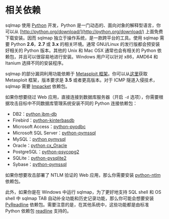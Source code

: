# 相关依赖

sqlmap 使用 [Python](http://www.python.org) 开发，Python 是一门动态的、面向对象的解释型语言，你可以从 [http://python.org/download/](http://python.org/download/) 上面免费下载安装。因而 sqlmap 独立于操作系统，是一款跨平台的工具。使用 sqlmap 需要 Python **2.6**，**2.7** 或 **3.x** 的相关环境。通常 GNU/Linux 的发行版都会预安装好相关的 Python 版本。其他的 Unix 和 Mac OSX 通常也会有相关的 Python 依赖包，并且可以很容易地进行安装。Windows 用户可以针对 x86，AMD64 和 Itanium 选择不同的安装程序。

sqlmap 的部分漏洞利用功能依赖于 [Metasploit 框架](http://metasploit.com)。你可以从[这里](http://metasploit.com/download/)获取 Metasploit 框架，版本要求是 **3.5** 或者更高版本。对于 ICMP 隧道入侵技术，sqlmap 需要 [Impacket](https://code.google.com/p/impacket/) 依赖包。

如果你想要绕过 Web 应用，直接连接到数据库服务器（开启 `-d` 选项），你需要根据攻击目标中不同数据库管理系统安装不同的 Python 连接依赖包：

* DB2：[python ibm-db](https://code.google.com/p/ibm-db/)
* Firebird：[python-kinterbasdb](http://kinterbasdb.sourceforge.net/)
* Microsoft Access：[python-pyodbc](https://code.google.com/p/pyodbc/)
* Microsoft SQL Server：[python-pymssql](http://code.google.com/p/pymssql/)
* MySQL：[python pymysql](https://github.com/PyMySQL/PyMySQL/)
* Oracle：[python cx_Oracle](http://cx-oracle.sourceforge.net/)
* PostgreSQL：[python-psycopg2](http://initd.org/psycopg/)
* SQLite：[python-pysqlite2](https://code.google.com/p/pysqlite/)
* Sybase：[python-pymssql](http://code.google.com/p/pymssql/)

如果你想要攻击部署了 NTLM 验证的 Web 应用，那么你需要安装 [python-ntlm](http://code.google.com/p/python-ntlm/) 依赖包。
 
此外，如果你是在 Windows 中运行 sqlmap，为了更好地支持 SQL shell 和 OS shell 中 sqlmap TAB 自动补全功能和历史记录功能，那么你可能会想要安装 [PyReadline](http://ipython.scipy.org/moin/PyReadline/Intro) 依赖包。需要注意的是，在其他系统中，这些功能都是由标准 Python 依赖包 [readline](http://docs.python.org/library/readline.html) 支持的。
